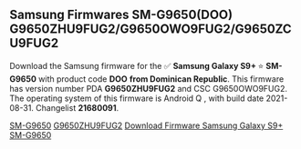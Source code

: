 <h2>Samsung Firmwares SM-G9650(DOO) G9650ZHU9FUG2/G9650OWO9FUG2/G9650ZCU9FUG2</h2>
Download the Samsung firmware for the ✅ <strong>Samsung Galaxy S9+ </strong> ⭐ <strong>SM-G9650</strong> with product code <strong>DOO</strong> <strong> from Dominican Republic</strong>. This firmware has version number PDA <strong>G9650ZHU9FUG2</strong> and CSC G9650OWO9FUG2. The operating system of this firmware is Android Q , with build date 2021-08-31. Changelist <strong>21680091</strong>.


[SM-G9650](https://samfirm.shop/samsung/model/SM-G9650)
[G9650ZHU9FUG2](https://samfirm.shop/samsung/pda/G9650ZHU9FUG2)
[Download Firmware Samsung Galaxy S9+ SM-G9650](https://samfirm.shop/samsung/firmware/452044)
